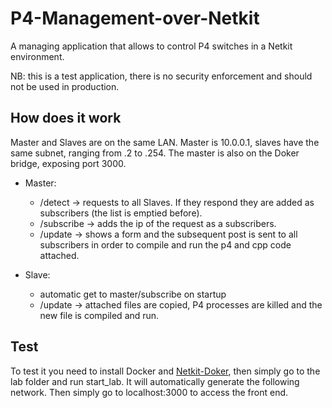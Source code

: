 # P4-Management-over-Netkit
A managing application that allows to control P4 switches in a Netkit environment. 

NB: this is a test application, there is no security enforcement and should not be used in production. 

## How does it work
Master and Slaves are on the same LAN. Master is 10.0.0.1, slaves have the same subnet, ranging from .2 to .254. 
The master is also on the Doker bridge, exposing port 3000.

- Master:
  - /detect -> requests to all Slaves. If they respond they are added as subscribers (the list is emptied before). 
  - /subscribe -> adds the ip of the request as a subscribers.
  - /update -> shows a form and the subsequent post is sent to all subscribers in order to compile and run the p4 and cpp code attached.
  
- Slave:
  - automatic get to master/subscribe on startup
  - /update -> attached files are copied, P4 processes are killed and the new file is compiled and run.
  
  
## Test
To test it you need to install Docker and [Netkit-Doker](https://github.com/Kidel/Netkit-Python-Docker-core), then simply go to the lab folder and run start_lab. It will automatically generate the following network. Then simply go to localhost:3000 to access the front end. 
